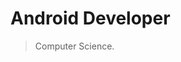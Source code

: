# **Android Developer**
  
> Computer Science.
 
[comment]: # (<p align="left">)
[comment]: # (<a href="https://github.com/muhammadaufa07">)
[comment]: # (  <img height="180em" src="https://github-readme-stats-eight-theta.vercel.app/api?username=muhammadaufa07&show_icons=true&theme=algolia&include_all_commits=true&count_private=true"/>)
[comment]: # (  <img height="180em" src="https://github-readme-stats-eight-theta.vercel.app/api/top-langs/?username=muhammadaufa07&layout=compact&include_all_commits=true&theme=algolia"/>)
[comment]: # (</a>)
[comment]: # (</p>)
